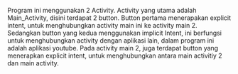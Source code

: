 Program ini menggunakan 2 Activity. Activity yang utama adalah Main_Activity, disini terdapat 2 button. Button pertama menerapakan explicit intent, untuk menghubungkan activity main ini ke activity main 2. Sedangkan button yang kedua menggunakan implicit Intent, ini berfungsi untuk menghubungkan activity dengan aplikasi lain, dalam program ini adalah aplikasi youtube. Pada activity main 2, juga terdapat button yang menerapkan explicit intent, untuk menghubungkan antara main activitiy 2 dan main activity.